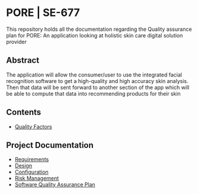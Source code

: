 # PORE | SE-677
This repository holds all the documentation regarding the Quality assurance plan for PORE: An application looking at holistic skin care digital solution provider

## Abstract

The application will allow the consumer/user to use the integrated facial recognition software to get a high-quality and high accuracy skin analysis. Then that data will be sent forward to another section of the app which will be able to compute that data into recommending products for their skin

## Contents

  - [Quality Factors](/quality-assurance/src/QUALITYFACTORS.md)
 

## Project Documentation
- [Requirements](/requirements/README.md)
- [Design](/design/README.md)
- [Configuration](/configuration/README.md)
- [Risk Management](/risk/README.md)
- [Software Quality Assurance Plan](/quality-assurance/README.md)
